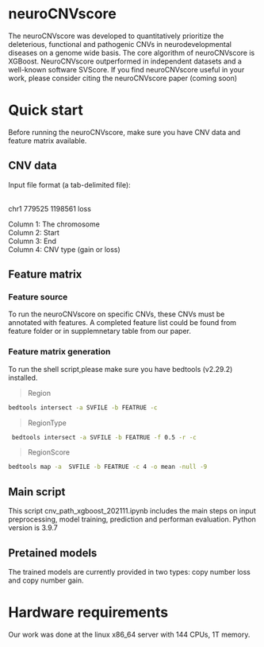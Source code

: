 # neuroCNVscore
The neuroCNVscore was developed to quantitatively prioritize the deleterious, functional and pathogenic CNVs in neurodevelopmental diseases on a genome wide basis. The core algorithm of neuroCNVscore is XGBoost. NeuroCNVscore outperformed in independent datasets and a well-known software SVScore. If you find neuroCNVscore useful in your work, please consider citing the neuroCNVscore paper (coming soon)

# Quick start
Before running the neuroCNVscore, make sure you have CNV data and feature matrix available. 

## CNV data
Input file format (a tab-delimited file): <br><br>

chr1    779525  1198561 loss <br>

Column 1: The chromosome  <br>
Column 2: Start <br>
Column 3: End <br>
Column 4: CNV type (gain or loss) <br>

## Feature matrix
### Feature source 
To run the neuroCNVscore on specific CNVs, these CNVs must be annotated with features.
A completed feature list could be found from feature folder or in supplemnetary table from our paper.

### Feature matrix generation
To run the shell script,please make sure you have bedtools (v2.29.2) installed. 
>Region
```Bash
bedtools intersect -a SVFILE -b FEATRUE -c
```
>RegionType
```Bash
 bedtools intersect -a SVFILE -b FEATRUE -f 0.5 -r -c
```
>RegionScore
```Bash
bedtools map -a  SVFILE -b FEATRUE -c 4 -o mean -null -9
```

## Main script
This script cnv_path_xgboost_202111.ipynb includes the main steps on input preprocessing, model training, prediction and performan evaluation.  Python version is 3.9.7 

## Pretained models
The trained models are currently provided in two types: copy number loss and copy number gain. 

# Hardware requirements
Our work was done at the linux x86_64 server with 144 CPUs, 1T memory. 


